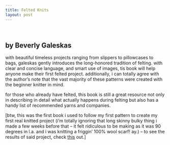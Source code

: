 ```yaml
---
title: Felted Knits
layout: post
---
```


<div class="powells">
  <txp:wm_powells_img isbn="1931499330" /><br /> <txp:wm_powells_link isbn="1931499330" />
</div>

## by Beverly Galeskas 

with beautiful timeless projects ranging from slippers to pillowcases to bags, galeskas gently introduces the long-honored tradition of felting. with clear and concise language, and smart use of images, tis book will help anyone make their first felted project. additionally, i can totally agree with the author&#8217;s note that the vast majority of these patterns were created with the beginner knitter in mind. 

for those who already have felted, this book is still a great resource not only in describing in detail what actually happens during felting but also has a handy list of recommended yarns and companies.

[btw, this was the first book i used to follow my first pattern to create my first real knitted project (i&#8217;m totally ignoring that long skinny bulky thing i made a few weeks before that &#8211; it felt ridiculous to be making as it was 90 degrees in l.a. and i was knitting a friggin&#8217; 100% wool scarf! ay.) &#8211; to see the results of said project, check [this][1] out.]

 [1]: http://mellowtrouble.net/projects/164